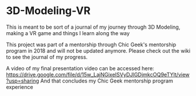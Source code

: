 # 3D-Modeling-VR
This is meant to be sort of a journal of my journey through 3D Modeling, making a VR game and things I learn along the way

This project was part of a mentorship through Chic Geek's mentorship program in 2018 and will not be updated anymore.
Please check out the wiki to see the journal of my progress.

A video of my final presentation video can be accessed here: https://drive.google.com/file/d/15w_LajNGixeISVyDJlGDjmkcOQ9eTYlt/view?usp=sharing
And that concludes my Chic Geek mentorship program experience
